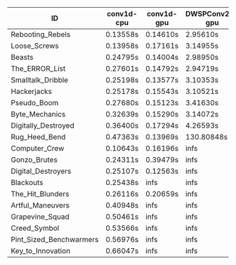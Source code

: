 |ID|conv1d-cpu|conv1d-gpu|DWSPConv2D-gpu|gemm-gpu|avg|
|-|-|-|-|-|-|
|Rebooting_Rebels|0.13558s|0.14610s|2.95610s|1.72193s|1.23993s|
|Loose_Screws|0.13958s|0.17161s|3.14955s|1.85461s|1.32884s|
|Beasts|0.24795s|0.14004s|2.98950s|1.96702s|1.33613s|
|The_ERROR_List|0.27601s|0.14792s|2.94719s|2.00777s|1.34472s|
|Smalltalk_Dribble|0.25198s|0.13577s|3.10353s|1.94454s|1.35895s|
|Hackerjacks|0.25178s|0.15543s|3.10521s|1.95073s|1.36579s|
|Pseudo_Boom|0.27680s|0.15123s|3.41630s|1.97665s|1.45524s|
|Byte_Mechanics|0.32639s|0.15290s|3.14072s|2.59460s|1.55365s|
|Digitally_Destroyed|0.36400s|0.17294s|4.26593s|2.59351s|1.84910s|
|Rug_Heed_Bend|0.47363s|0.13969s|130.80848s|4.46833s|33.97253s|
|Computer_Crew|0.10643s|0.16196s|infs|4.53891s|infs|
|Gonzo_Brutes|0.24311s|0.39479s|infs|4.46804s|infs|
|Digital_Destroyers|0.25107s|0.12563s|infs|1.94591s|infs|
|Blackouts|0.25438s|infs|infs|1.82312s|infs|
|The_Hit_Blunders|0.26116s|0.20659s|infs|1.93499s|infs|
|Artful_Maneuvers|0.40948s|infs|infs|4.60470s|infs|
|Grapevine_Squad|0.50461s|infs|infs|4.54604s|infs|
|Creed_Symbol|0.53566s|infs|infs|4.55158s|infs|
|Pint_Sized_Benchwarmers|0.56976s|infs|infs|4.52033s|infs|
|Key_to_Innovation|0.66047s|infs|infs|4.55119s|infs|
